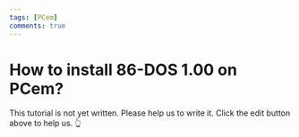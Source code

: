 ```yaml
---
tags: [PCem]
comments: true
---
```


# How to install 86-DOS 1.00 on PCem?

This tutorial is not yet written. Please help us to write it. Click the edit button above to help us. 👆